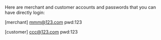 Here are merchant and customer accounts and passwords that you can have directly login:

[merchant]
mmm@123.com
pwd:123

[customer]
ccc@123.com
pwd:123
